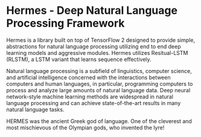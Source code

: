 # Hermes - Deep Natural Language Processing Framework
Hermes is a library built on top of TensorFlow 2 designed to provide simple, abstractions for natural language processing utilizing end to end deep learning models and aggressive modules. Hermes utilizes Resitual-LSTM (RLSTM), a LSTM variant that learns sequence effectively.  

Natural language processing is a subfield of linguistics, computer science, and artificial intelligence concerned with the interactions between computers and human languages, in particular, programming computers to process and analyze large amounts of natural language data. Deep neural network-style machine learning methods are widespread in natural language processing and can achieve state-of-the-art results in many natural language tasks. 

HERMES was the ancient Greek god of language. One of the cleverest and most mischievous of the Olympian gods, who invented the lyre!
